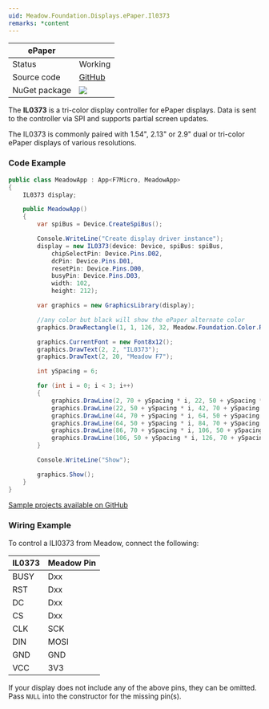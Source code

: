 ```yaml
---
uid: Meadow.Foundation.Displays.ePaper.Il0373
remarks: *content
---
```


| ePaper        |             |
|---------------|-------------|
| Status        | Working     |
| Source code   | [GitHub](https://github.com/WildernessLabs/Meadow.Foundation/tree/master/Source/Meadow.Foundation.Peripherals/Displays.ePaper) |
| NuGet package | <img src="https://img.shields.io/nuget/v/Meadow.Foundation.Displays.ePaper.svg?label=NuGet" style="width: auto;" /> |

The **IL0373** is a tri-color display controller for ePaper displays. Data is sent to the controller via SPI and supports partial screen updates.

The IL0373 is commonly paired with 1.54", 2.13" or 2.9" dual or tri-color ePaper displays of various resolutions. 

### Code Example

```csharp
public class MeadowApp : App<F7Micro, MeadowApp>
{
    IL0373 display;

    public MeadowApp()
    {
        var spiBus = Device.CreateSpiBus();

        Console.WriteLine("Create display driver instance");
        display = new IL0373(device: Device, spiBus: spiBus,
            chipSelectPin: Device.Pins.D02,
            dcPin: Device.Pins.D01,
            resetPin: Device.Pins.D00,
            busyPin: Device.Pins.D03,
            width: 102,
            height: 212);

        var graphics = new GraphicsLibrary(display);

        //any color but black will show the ePaper alternate color 
        graphics.DrawRectangle(1, 1, 126, 32, Meadow.Foundation.Color.Red, false);

        graphics.CurrentFont = new Font8x12();
        graphics.DrawText(2, 2, "IL0373");
        graphics.DrawText(2, 20, "Meadow F7");

        int ySpacing = 6;

        for (int i = 0; i < 3; i++)
        {
            graphics.DrawLine(2, 70 + ySpacing * i, 22, 50 + ySpacing * i);
            graphics.DrawLine(22, 50 + ySpacing * i, 42, 70 + ySpacing * i);
            graphics.DrawLine(44, 70 + ySpacing * i, 64, 50 + ySpacing * i);
            graphics.DrawLine(64, 50 + ySpacing * i, 84, 70 + ySpacing * i);
            graphics.DrawLine(86, 70 + ySpacing * i, 106, 50 + ySpacing * i);
            graphics.DrawLine(106, 50 + ySpacing * i, 126, 70 + ySpacing * i);
        }

        Console.WriteLine("Show");

        graphics.Show();
    }
}
```
[Sample projects available on GitHub](https://github.com/WildernessLabs/Meadow.Foundation/tree/master/Source/Meadow.Foundation.Peripherals/Displays.ePaper/Samples)

### Wiring Example

 To control a ILI0373 from Meadow, connect the following:

| IL0373  | Meadow Pin |
|---------|------------|
| BUSY    | Dxx        |
| RST     | Dxx        |
| DC      | Dxx        |
| CS      | Dxx        |
| CLK     | SCK        |
| DIN     | MOSI       |
| GND     | GND        |
| VCC     | 3V3        |

If your display does not include any of the above pins, they can be omitted. Pass `NULL` into the constructor for the missing pin(s).
